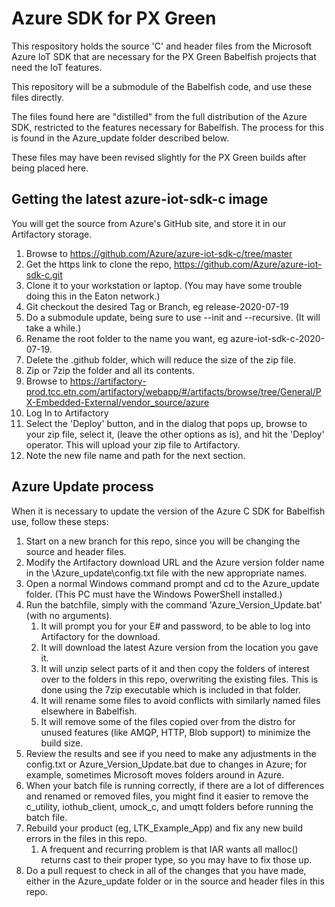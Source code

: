 # Azure SDK for PX Green

This respository holds the source 'C' and header files from the Microsoft Azure IoT SDK
that are necessary for the PX Green Babelfish projects that need the IoT features.

This repository will be a submodule of the Babelfish code, and use these files directly.

The files found here are "distilled" from the full distribution of the Azure SDK, restricted to the features necessary for Babelfish. The process for this is found in the Azure_update folder described below.

These files may have been revised slightly for the PX Green builds after being placed here.

## Getting the latest azure-iot-sdk-c image

You will get the source from Azure's GitHub site, and store it in our Artifactory storage.
1. Browse to https://github.com/Azure/azure-iot-sdk-c/tree/master
2. Get the https link to clone the repo, https://github.com/Azure/azure-iot-sdk-c.git 
3. Clone it to your workstation or laptop. (You may have some trouble doing this in the Eaton network.)
4. Git checkout the desired Tag or Branch, eg release-2020-07-19
5. Do a submodule update, being sure to use --init and --recursive. (It will take a while.)
6. Rename the root folder to the name you want, eg azure-iot-sdk-c-2020-07-19.
7. Delete the .github folder, which will reduce the size of the zip file.
8. Zip or 7zip the folder and all its contents.
9. Browse to https://artifactory-prod.tcc.etn.com/artifactory/webapp/#/artifacts/browse/tree/General/PX-Embedded-External/vendor_source/azure
10. Log In to Artifactory
11. Select the 'Deploy' button, and in the dialog that pops up, browse to your zip file, select it, (leave the other options as is), and hit the 'Deploy' operator. This will upload your zip file to Artifactory.
12. Note the new file name and path for the next section.

## Azure Update process

When it is necessary to update the version of the Azure C SDK for Babelfish use, follow these steps:

1. Start on a new branch for this repo, since you will be changing the source and header files.
2. Modify the Artifactory download URL and the Azure version folder name in the \Azure_update\config.txt file with the new appropriate names.
2. Open a normal Windows command prompt and cd to the Azure_update folder. (This PC must have the Windows PowerShell installed.)
3. Run the batchfile, simply with the command 'Azure_Version_Update.bat' (with no arguments). 
   1. It will prompt you for your E# and password, to be able to log into Artifactory for the download.
   2. It will download the latest Azure version from the location you gave it.
   3. It will unzip select parts of it and then copy the folders of interest over to the folders in this repo, overwriting the existing files. This is done using the 7zip executable which is included in that folder.
   4. It will rename some files to avoid conflicts with similarly named files elsewhere in Babelfish.
   5. It will remove some of the files copied over from the distro for unused features (like AMQP, HTTP, Blob support) to minimize the build size.
4. Review the results and see if you need to make any adjustments in the config.txt or Azure_Version_Update.bat due to changes in Azure; for example, sometimes Microsoft moves folders around in Azure.
5. When your batch file is running correctly, if there are a lot of differences and renamed or removed files, 
you might find it easier to remove the c_utility, iothub_client, umock_c, and umqtt folders before running the batch file.
6. Rebuild your product (eg, LTK_Example_App) and fix any new build errors in the files in this repo.
   1. A frequent and recurring problem is that IAR wants all malloc() returns cast to their proper type, so you may have to fix those up.
7. Do a pull request to check in all of the changes that you have made, either in the Azure_update folder or in the source and header files in this repo.
